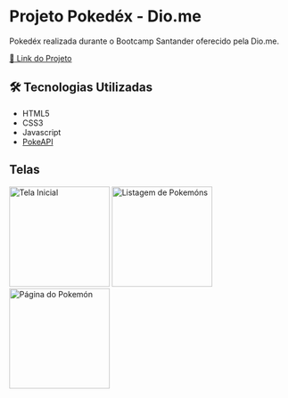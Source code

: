 # Projeto Pokedéx - Dio.me
Pokedéx realizada durante o Bootcamp Santander oferecido pela Dio.me.

[🔗 Link do Projeto](https://arawns1.github.io/dio-pokedex/src/pages/home/index.html)

## 🛠 Tecnologias Utilizadas
* HTML5
* CSS3
* Javascript
* [PokeAPI](https://pokeapi.co/api/v2/)

## Telas
<div>
  <img src="https://media.discordapp.net/attachments/929069726372597815/1143715455220060251/image.png?width=205&height=446" alt="Tela Inicial" width="180px"/>
  <img src="https://media.discordapp.net/attachments/929069726372597815/1143715516842770492/image.png?width=208&height=451" alt="Listagem de Pokemóns" width="180px"/>
  <img src="https://media.discordapp.net/attachments/929069726372597815/1143715610946179152/image.png?width=207&height=450" alt="Página do Pokemón" width="180px"/>
</div>




